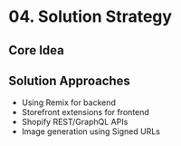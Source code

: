 # 04. Solution Strategy

## Core Idea
<!-- Explain the central architecture concept -->

## Solution Approaches
- Using Remix for backend
- Storefront extensions for frontend
- Shopify REST/GraphQL APIs
- Image generation using Signed URLs
